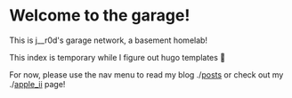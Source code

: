 # Welcome to the garage!

This is j__r0d's garage network, a basement homelab!

This index is temporary while I figure out hugo templates 🧠

For now, please use the nav menu to read my blog ./[posts](./posts/) or check out my ./[apple_ii](./a2/) page!

